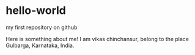 # hello-world
my first repository on github

Here is something about me!
I am vikas chinchansur, belong to the place Gulbarga, Karnataka, India.
